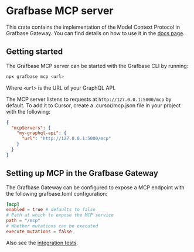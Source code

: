 # Grafbase MCP server

This crate contains the implementation of the Model Context Protocol in Grafbase Gateway. You can find details on how to use it in the [docs page](https://grafbase.com/docs/features/mcp).

## Getting started

The Grafbase MCP server can be started with the Grafbase CLI by running:

```bash
npx grafbase mcp <url>
```

Where `<url>` is the URL of your GraphQL API.

The MCP server listens to requests at `http://127.0.0.1:5000/mcp` by default. To add it to Cursor, create a .cursor/mcp.json file in your project with the following:

```json
{
  "mcpServers": {
    "my-graphql-api": {
      "url": "http://127.0.0.1:5000/mcp"
    }
  }
}
```

## Setting up MCP in the Grafbase Gateway

The Grafbase Gateway can be configured to expose a MCP endpoint with the following grafbase.toml configuration:

```toml
[mcp]
enabled = true # defaults to false
# Path at which to expose the MCP service
path = "/mcp"
# Whether mutations can be executed
execute_mutations = false
```

Also see the [integration tests](https://github.com/grafbase/grafbase/tree/main/crates/integration-tests/tests/gateway/mcp).
